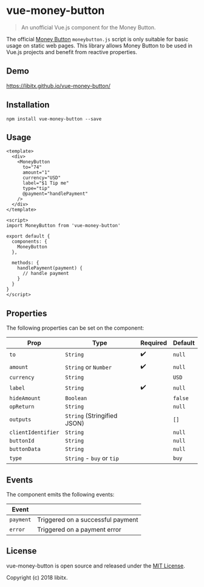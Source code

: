 # vue-money-button

> An unofficial Vue.js component for the Money Button.

The official [Money Button](https://www.moneybutton.com/) `moneybutton.js` script is only suitable for basic usage on static web pages. This library allows Money Button to be used in Vue.js projects and benefit from reactive properties.

## Demo

https://libitx.github.io/vue-money-button/

## Installation

```console
npm install vue-money-button --save
```

## Usage

```Vue
<template>
  <div>
    <MoneyButton
      to="74"
      amount="1"
      currency="USD"
      label="$1 Tip me"
      type="tip"
      @payment="handlePayment"
    />
  </div>
</template>

<script>
import MoneyButton from 'vue-money-button'

export default {
  components: {
    MoneyButton
  },

  methods: {
    handlePayment(payment) {
      // handle payment
    }
  }
}
</script>
```

## Properties

The following properties can be set on the component:

| Prop         | Type                      | Required           | Default |
|--------------|---------------------------|--------------------|---------|
| `to`         | `String`                  | :heavy_check_mark: | `null`  |
| `amount`     | `String` or `Number`      | :heavy_check_mark: | `null`  |
| `currency`   | `String`                  |                    | `USD`   |
| `label`      | `String`                  | :heavy_check_mark: | `null`  |
| `hideAmount` | `Boolean`                 |                    | `false` |
| `opReturn`   | `String`                  |                    | `null`  |
| `outputs`    | `String` (Stringified JSON) |                  | `[]`    |
| `clientIdentifier` | `String`            |                    | `null`  |
| `buttonId`   | `String`                  |                    | `null`  |
| `buttonData` | `String`                  |                    | `null`  |
| `type`       | `String` - `buy` or `tip` |                    | `buy`   |

## Events

The component emits the following events:

| Event     |                                   |
|-----------|-----------------------------------|
| `payment` | Triggered on a successful payment |
| `error`   | Triggered on a payment error      |

## License

vue-money-button is open source and released under the [MIT License](license.md).

Copyright (c) 2018 libitx.
